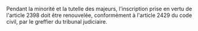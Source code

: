 Pendant la minorité et la tutelle des majeurs, l'inscription prise en vertu de l'article 2398 doit être renouvelée, conformément à l'article 2429 du code civil, par le greffier du tribunal judiciaire.

